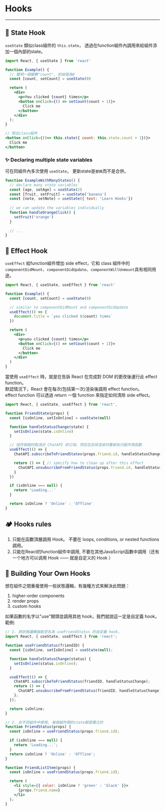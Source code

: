 # Hooks
***

## 🎈 State Hook

<code>useState</code> 類似class組件的 <code>this.state</code>， 透過在function組件內調用來給組件添加一個內部的state。

```jsx {5}
import React, { useState } from 'react'

function Example() {
  // 聲明一個變數"count", 初始值為0
  const [count, setCount] = useState(0)

  return (
    <div>
      <p>You clicked {count} times</p>
      <button onClick={() => setCount(count + 1)}>
        Click me
      </button>
    </div>
  );
}
```

```jsx
// 對比class組件
<button onClick={()=> this.state({ count: this.state.count + 1})}>
  Click me
</button>
```

### ✨ Declaring multiple state variables

可在同組件內多次使用 <code>useState</code>， 更新state是<code>替換</code>而不是合併。

```jsx
function ExampleWithManyStates() {
  // declare many state variables
  const [age, setAge] = useState(2)
  const [fruit, setFruit] = useState('banana')
  const [note, setNote] = useState({ text: 'Learn Hooks'})
 
  // we can update the variables individually
  function handleOrangeClick() {
    setFruit('orange')
  }
  
  // ...
}
```

## 🎈 Effect Hook

<code>useEffect</code> 給function組件增加 side effect，它和 class 組件中的 <code>componentDidMount</code>、<code>componentDidUpdate</code>、<code>componentWillUnmount</code>具有相同用途。 

```jsx {1,7-9}
import React, { useState, useEffect } from 'react'

function Example() {
  const [count, setCount] = useState(0)

  // similar to componentDidMount and componentDidUpdate
  useEffect(() => {
    document.title = `you clicked ${count} times`
  })

  return (
    <div>
      <p>you clicked {count} times</p>
      <button onClick={() => setCount(count + 1)}>
        Click me
      </button>
    </div>
  )
}
```

當使用 <code>useEffect</code> 時，就是在告訴 React 在完成對 DOM 的更改後運行此 effect function。 <br />
默認情況下，React 會在每次(包括第一次)渲染後調用 effect function。 <br />
effect function 可以透過 return 一個 function 來指定如何清除 side effect。

```jsx {14-16}
import React, { useState, useEffect } from 'react',

function FriendState(props) {
  const [isOnline, setIsOnline] = useState(null)

  function handleStatusChange(state) {
    setIsOnline(state.isOnline)
  }

  // 组件销毁时取消对 ChatAPI 的订阅，然后在后续渲染时重新执行副作用函数
  useEffect(() => {
    ChatAPI.subscribeToFriendStates(props.friend.id, handleStatusChange)

    return () => { // specify how to clean up after this effect
      ChatAPI.unsubscribeFromFriendStatus(props.friend.id, handleStatusChange)
    }
  })

  if (isOnline === null) {
    return 'Loading...'
  }

  return isOnline ? 'Online' : 'Offline'
}

```

## 🏕️ Hooks rules

1. 只能在函數頂層調用 Hook。 不要在 loops, conditions, or nested functions 調用。
2. 只能在React的function組件中調用, 不要在其他JavaScript函數中調用（还有一个地方可以调用 Hook —— 就是自定义的 Hook ）


## 🔪 Building Your Own Hooks

想在組件之間重複使用一些狀態邏輯，有幾種方式來解決此問題：
  1. higher-order components
  2. render props
  3. custom hooks

如果函數的名字以"use"開頭並調用其他 hook，我們就說這一定是自定義 hook。 <br />
範例:
```jsx
// 1. 將狀態邏輯抽取至名為 useFriendStatus 的自定義 hook，
import React, { useState, useEffect } from 'react';

function useFriendStatus(friendID) {
  const [isOnline, setIsOnline] = useState(null);

  function handleStatusChange(status) {
    setIsOnline(status.isOnline);
  }

  useEffect(() => {
    ChatAPI.subscribeToFriendStatus(friendID, handleStatusChange);
    return () => {
      ChatAPI.unsubscribeFromFriendStatus(friendID, handleStatusChange);
    };
  });

  return isOnline;
}
```

```jsx {3,12}
// 2. 在不同組件中使用, 每個組件間的state都是獨立的
function FriendStatus(props) {
  const isOnline = useFriendStatus(props.friend.id);

  if (isOnline === null) {
    return 'Loading...';
  }
  return isOnline ? 'Online' : 'Offline';
}

function FriendListItem(props) {
  const isOnline = useFriendStatus(props.friend.id);

  return (
    <li style={{ color: isOnline ? 'green' : 'black' }}>
      {props.friend.name}
    </li>
  );
}
```

